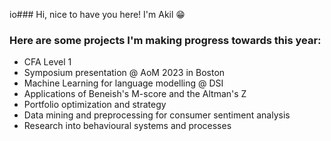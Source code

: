 io### Hi, nice to have you here! I'm Akil 😁

### Here are some projects I'm making progress towards this year:
- CFA Level 1
- Symposium presentation @ AoM 2023 in Boston
- Machine Learning for language modelling @ DSI
- Applications of Beneish's M-score and the Altman's Z
- Portfolio optimization and strategy
- Data mining and preprocessing for consumer sentiment analysis
- Research into behavioural systems and processes
<!--
**akil-h/akil-h** is a ✨ _special_ ✨ repository because its `README.md` (this file) appears on your GitHub profile.

Here are some ideas to get you started:

- 🔭 I’m currently working on ...
- 🌱 I’m currently learning ...
- 👯 I’m looking to collaborate on ...
- 🤔 I’m looking for help with ...
- 💬 Ask me about ...
- 📫 How to reach me: ...
- 😄 Pronouns: ...
- ⚡ Fun fact: ...
-->
